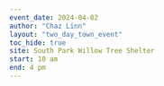 ```yaml
---
event_date: 2024-04-02
author: "Chaz Linn"
layout: "two_day_town_event"
toc_hide: true
site: South Park Willow Tree Shelter
start: 10 am
end: 4 pm
---
```


